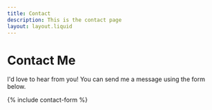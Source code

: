 ```yaml
---
title: Contact
description: This is the contact page
layout: layout.liquid
---
```


# Contact Me

I'd love to hear from you! You can send me a message using the form below.

{% include contact-form %}
